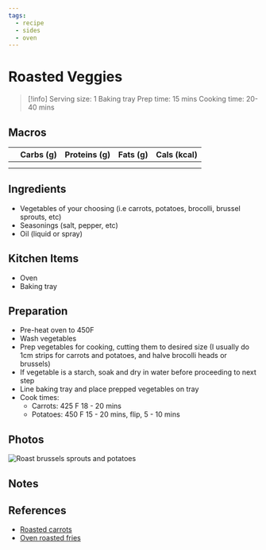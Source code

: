 ```yaml
---
tags:
  - recipe
  - sides
  - oven
---
```

# Roasted Veggies

> [!info]
> Serving size: 1 Baking tray
> Prep time: 15 mins
> Cooking time: 20-40 mins

## Macros

|  | Carbs (g) | Proteins (g) | Fats (g) | Cals (kcal) |
| --- | --- | --- | --- | --- |
|  |  |  |  |  |
|  |  |  |  |  |

## Ingredients

- Vegetables of your choosing (i.e carrots, potatoes, brocolli, brussel sprouts, etc)
- Seasonings (salt, pepper, etc)
- Oil (liquid or spray)

## Kitchen Items

- Oven
- Baking tray

## Preparation

- Pre-heat oven to 450F
- Wash vegetables
- Prep vegetables for cooking, cutting them to desired size (I usually do 1cm strips for carrots and potatoes, and halve brocolli heads or brussels)
- If vegetable is a starch, soak and dry in water before proceeding to next step
- Line baking tray and place prepped vegetables on tray
- Cook times:
  - Carrots: 425 F 18 - 20 mins
  - Potatoes: 450 F 15 - 20 mins, flip, 5 - 10 mins

## Photos

![Roast brussels sprouts and potatoes](https://res.cloudinary.com/drwjkxxud/image/upload/v1722404745/0cb3e24a-7bcf-4f3d-b802-7301fe071fbd_zz2fw7.jpg)

## Notes

## References

- [Roasted carrots](https://www.spendwithpennies.com/roasted-carrots/)
- [Oven roasted fries](https://www.wellplated.com/baked-fries/)
